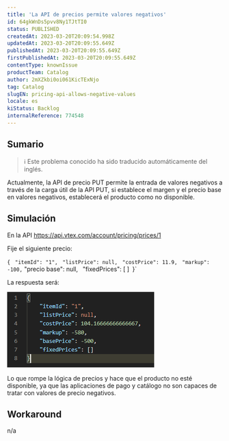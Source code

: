 ```yaml
---
title: 'La API de precios permite valores negativos'
id: 64gkWnDs5pvv8Ny1TJtTI0
status: PUBLISHED
createdAt: 2023-03-20T20:09:54.998Z
updatedAt: 2023-03-20T20:09:55.649Z
publishedAt: 2023-03-20T20:09:55.649Z
firstPublishedAt: 2023-03-20T20:09:55.649Z
contentType: knownIssue
productTeam: Catalog
author: 2mXZkbi0oi061KicTExNjo
tag: Catalog
slugEN: pricing-api-allows-negative-values
locale: es
kiStatus: Backlog
internalReference: 774548
---
```


## Sumario

>ℹ️ Este problema conocido ha sido traducido automáticamente del inglés.


Actualmente, la API de precio PUT permite la entrada de valores negativos a través de la carga útil de la API PUT, si establece el margen y el precio base en valores negativos, establecerá el producto como no disponible.




##

## Simulación


En la API https://api.vtex.com/account/pricing/prices/1

Fije el siguiente precio:

`{`
` "itemId": "1",`
` "listPrice": null,`
` "costPrice": 11.9,`
` "markup": -100,`
"precio base": null,`
` "fixedPrices": [ ]`
`}`

La respuesta será:

 ![](https://raw.githubusercontent.com/vtexdocs/help-center-content/refs/heads/main/docs/es/known-issues/Catalog/la-api-de-precios-permite-valores-negativos_1.png)

Lo que rompe la lógica de precios y hace que el producto no esté disponible, ya que las aplicaciones de pago y catálogo no son capaces de tratar con valores de precio negativos.




## Workaround


n/a






